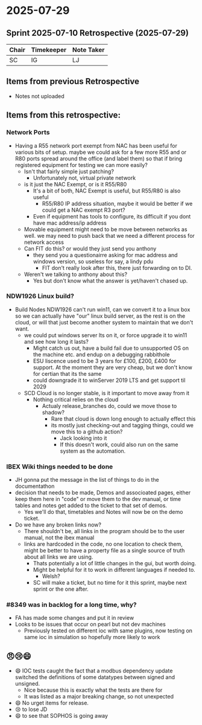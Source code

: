 # 2025-07-29
## Sprint 2025-07-10 Retrospective (2025-07-29)

| Chair | Timekeeper | Note Taker |
|-------|------------|------------|
| SC    | IG         | LJ         |

## Items from previous Retrospective
 - Notes not uploaded

## Items from this retrospective:
###  Network Ports
 - Having a R55 network port exempt from NAC has been useful for various bits of setup. maybe we could ask for a few more R55 and or R80 ports spread around the office (and label them) so that if bring registered equipment for testing we can more easily?
    - Isn't that fairly simple just patching?
        - Unfortunately not, virtual private network
    - is it just the NAC Exempt, or is it R55/R80
        - It's a bit of both, NAC Exempt is useful, but R55/R80 is also useful
            - R55/R80 IP address situation, maybe it would be better if we could get a NAC exempt R3 port?
        - Even if equipment has tools to configure, its difficult if you dont have mac address/ip address
    - Movable equipment might need to be move between networks as well. we may need to push back that we need a different process for network access
    - Can FIT do this? or would they just send you anthony
        - they send you a questionairre asking for mac address and windows version, so useless for say, a lindy pdu
            - FIT don't really look after this, there just forwarding on to DI.
    - Weren't we talking to anthony about this?
        - Yes but don't know what the answer is yet/haven't chased up.
    
### NDW1926 Linux build?
 - Build Nodes NDW1926 can't run win11, can we convert it to a linux box so we can actually have "our" linux build server, as the rest is on the cloud, or will that just become another system to maintain that we don't want.
    - we could put windows server lts on it, or force upgrade it to win11 and see how long it lasts?
        - Might catch us out, have a build fail due to unsupported OS on the machine etc. and endup on a debugging rabbithole
        - ESU liscence used to be 3 years for £100, £200, £400 for support. At the moment they are very cheap, but we don't know for certian that its the same
        - could downgrade it to winServer 2019 LTS and get support til 2029
    - SCD Cloud is no longer stable, is it important to move away from it
        - Nothing critical relies on the cloud
            - Actualy release_branches do, could we move those to shadow? 
                - Rare that cloud is down long enough to actually effect this
                - its mostly just checking-out and tagging things, could we move this to a github action?
                    - Jack looking into it
                    - If this doesn't work, could also run on the same system as the automation.


### IBEX Wiki things needed to be done
  - JH gonna put the message in the list of things to do in the documentathon
  - decision that needs to be made, Demos and associoated pages, either keep them here in "code" or move them to the dev manual, or time tables and notes get added to the ticket to that set of demos.
      - Yes we'll do that, timetables and Notes will now be on the demo ticket.
  - Do we have any broken links now?
      - There shouldn't be, all links in the program should be to the user manual, not the ibex manual
      - links are hardcoded in the code, no one location to check them, might be better to have a property file as a single source of truth about all links we are using.
          - Thats potentially a lot of little changes in the gui, but worth doing.
          - Might be helpful for it to work in different languages if needed to.
              - Welsh?
          - SC will make a ticket, but no time for it this sprint, maybe next sprint or the one after.
    

### #8349 was in backlog for a long time, why?
  - FA has made some changes and put it in review
  - Looks to be issues that occur on pearl but not dev machines
      - Previously tested on different ioc with same plugins, now testing on same ioc in simulation so hopefully more likely to work


## 😠😢😄
 - 😄 IOC tests caught the fact that a modbus dependency update switched the definitions of some datatypes between signed and unsigned.
    - Nice because this is exactly what the tests are there for
    - It was listed as a major breaking change, so not unexpected
 - 😄 No urget items for release.
 - 😢 to lose JD
 - 😄 to see that SOPHOS is going away

